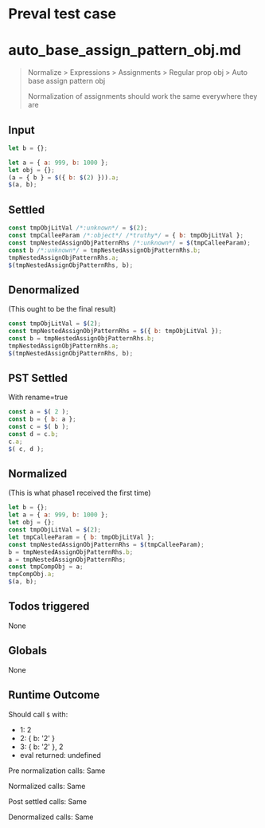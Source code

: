 # Preval test case

# auto_base_assign_pattern_obj.md

> Normalize > Expressions > Assignments > Regular prop obj > Auto base assign pattern obj
>
> Normalization of assignments should work the same everywhere they are

## Input

`````js filename=intro
let b = {};

let a = { a: 999, b: 1000 };
let obj = {};
(a = { b } = $({ b: $(2) })).a;
$(a, b);
`````


## Settled


`````js filename=intro
const tmpObjLitVal /*:unknown*/ = $(2);
const tmpCalleeParam /*:object*/ /*truthy*/ = { b: tmpObjLitVal };
const tmpNestedAssignObjPatternRhs /*:unknown*/ = $(tmpCalleeParam);
const b /*:unknown*/ = tmpNestedAssignObjPatternRhs.b;
tmpNestedAssignObjPatternRhs.a;
$(tmpNestedAssignObjPatternRhs, b);
`````


## Denormalized
(This ought to be the final result)

`````js filename=intro
const tmpObjLitVal = $(2);
const tmpNestedAssignObjPatternRhs = $({ b: tmpObjLitVal });
const b = tmpNestedAssignObjPatternRhs.b;
tmpNestedAssignObjPatternRhs.a;
$(tmpNestedAssignObjPatternRhs, b);
`````


## PST Settled
With rename=true

`````js filename=intro
const a = $( 2 );
const b = { b: a };
const c = $( b );
const d = c.b;
c.a;
$( c, d );
`````


## Normalized
(This is what phase1 received the first time)

`````js filename=intro
let b = {};
let a = { a: 999, b: 1000 };
let obj = {};
const tmpObjLitVal = $(2);
let tmpCalleeParam = { b: tmpObjLitVal };
const tmpNestedAssignObjPatternRhs = $(tmpCalleeParam);
b = tmpNestedAssignObjPatternRhs.b;
a = tmpNestedAssignObjPatternRhs;
const tmpCompObj = a;
tmpCompObj.a;
$(a, b);
`````


## Todos triggered


None


## Globals


None


## Runtime Outcome


Should call `$` with:
 - 1: 2
 - 2: { b: '2' }
 - 3: { b: '2' }, 2
 - eval returned: undefined

Pre normalization calls: Same

Normalized calls: Same

Post settled calls: Same

Denormalized calls: Same
